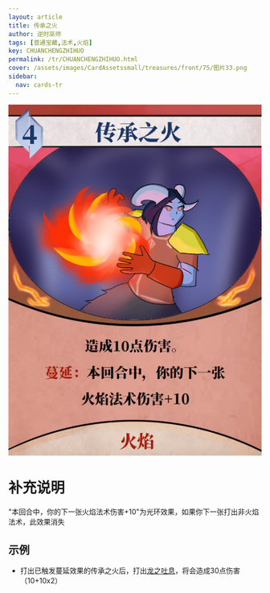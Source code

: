 ```yaml
---
layout: article
title: 传承之火
author: 逆时巫师
tags: [普通宝藏,法术,火焰]
key: CHUANCHENGZHIHUO
permalink: /tr/CHUANCHENGZHIHUO.html
cover: /assets/images/CardAssetssmall/treasures/front/75/图片33.png
sidebar:
  nav: cards-tr
---
```

![传承之火](/assets/images/CardAssets/treasures/front/75/图片33.png)

# 补充说明

"本回合中，你的下一张火焰法术伤害+10"为光环效果，如果你下一张打出非火焰法术，此效果消失

## 示例
* 打出已触发蔓延效果的传承之火后，打出[龙之吐息](/tr/LONGZHITUXI.html)，将会造成30点伤害（10+10x2）